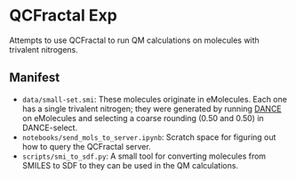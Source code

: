 # QCFractal Exp

Attempts to use QCFractal to run QM calculations on molecules with trivalent
nitrogens.

## Manifest

- `data/small-set.smi`: These molecules originate in eMolecules. Each one has a
  single trivalent nitrogen; they were generated by running
  [DANCE](https://github.com/btjanaka/dance) on eMolecules and selecting a
  coarse rounding (0.50 and 0.50) in DANCE-select.
- `notebooks/send_mols_to_server.ipynb`: Scratch space for figuring out how to
  query the QCFractal server.
- `scripts/smi_to_sdf.py`: A small tool for converting molecules from SMILES to SDF to
  they can be used in the QM calculations.
